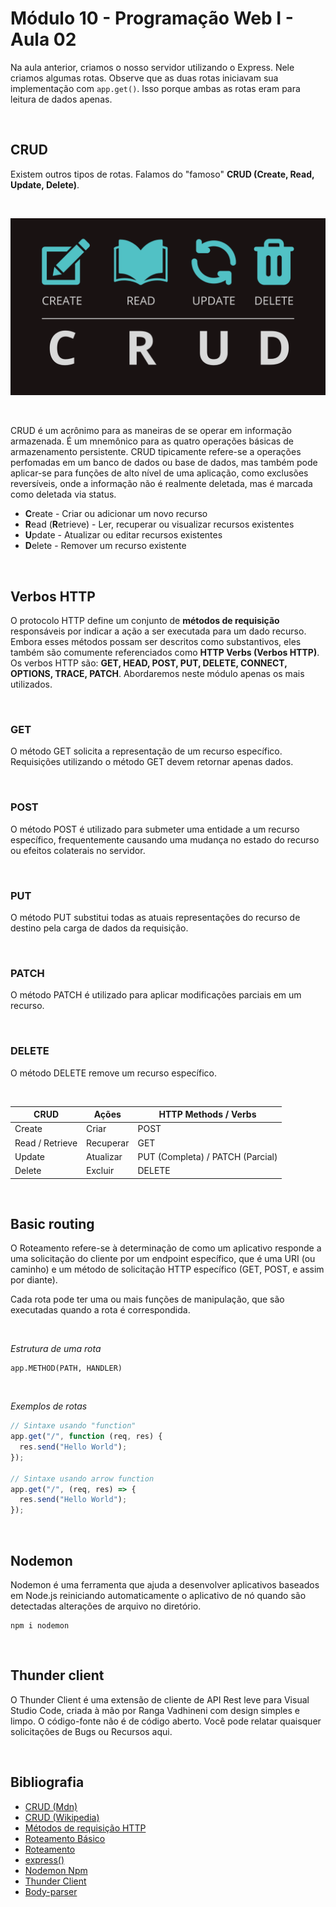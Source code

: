 # Módulo 10 - Programação Web I - Aula 02

Na aula anterior, criamos o nosso servidor utilizando o Express. Nele criamos algumas rotas. Observe que as duas rotas iniciavam sua implementação com `app.get()`. Isso porque ambas as rotas eram para leitura de dados apenas.

&nbsp;

## CRUD

Existem outros tipos de rotas. Falamos do "famoso" **CRUD (Create, Read, Update, Delete)**.

&nbsp;

![CRUD](./assets/images/CRUD.png)

&nbsp;

CRUD é um acrônimo para as maneiras de se operar em informação armazenada. É um mnemônico para as quatro operações básicas de armazenamento persistente. CRUD tipicamente refere-se a operações perfomadas em um banco de dados ou base de dados, mas também pode aplicar-se para funções de alto nível de uma aplicação, como exclusões reversíveis, onde a informação não é realmente deletada, mas é marcada como deletada via status.

- **C**reate - Criar ou adicionar um novo recurso
- **R**ead (**R**etrieve) - Ler, recuperar ou visualizar recursos existentes
- **U**pdate - Atualizar ou editar recursos existentes
- **D**elete - Remover um recurso existente

&nbsp;

## Verbos HTTP

O protocolo HTTP define um conjunto de **métodos de requisição** responsáveis por indicar a ação a ser executada para um dado recurso. Embora esses métodos possam ser descritos como substantivos, eles também são comumente referenciados como **HTTP Verbs (Verbos HTTP)**.
Os verbos HTTP são: **GET, HEAD, POST, PUT, DELETE, CONNECT, OPTIONS, TRACE, PATCH**. Abordaremos neste módulo apenas os mais utilizados.

&nbsp;

### GET

O método GET solicita a representação de um recurso específico. Requisições utilizando o método GET devem retornar apenas dados.

&nbsp;

### POST

O método POST é utilizado para submeter uma entidade a um recurso específico, frequentemente causando uma mudança no estado do recurso ou efeitos colaterais no servidor.

&nbsp;

### PUT

O método PUT substitui todas as atuais representações do recurso de destino pela carga de dados da requisição.

&nbsp;

### PATCH

O método PATCH é utilizado para aplicar modificações parciais em um recurso.

&nbsp;

### DELETE

O método DELETE remove um recurso específico.

&nbsp;

| CRUD            | Ações     | HTTP Methods / Verbs             |
| --------------- | --------- | -------------------------------- |
| Create          | Criar     | POST                             |
| Read / Retrieve | Recuperar | GET                              |
| Update          | Atualizar | PUT (Completa) / PATCH (Parcial) |
| Delete          | Excluir   | DELETE                           |

&nbsp;

## Basic routing

O Roteamento refere-se à determinação de como um aplicativo responde a uma solicitação do cliente por um endpoint específico, que é uma URI (ou caminho) e um método de solicitação HTTP específico (GET, POST, e assim por diante).

Cada rota pode ter uma ou mais funções de manipulação, que são executadas quando a rota é correspondida.

&nbsp;

_Estrutura de uma rota_

```
app.METHOD(PATH, HANDLER)
```

&nbsp;

_Exemplos de rotas_

```js
// Sintaxe usando "function"
app.get("/", function (req, res) {
  res.send("Hello World");
});

// Sintaxe usando arrow function
app.get("/", (req, res) => {
  res.send("Hello World");
});
```

&nbsp;

## Nodemon

Nodemon é uma ferramenta que ajuda a desenvolver aplicativos baseados em Node.js reiniciando automaticamente o aplicativo de nó quando são detectadas alterações de arquivo no diretório.

```
npm i nodemon
```

&nbsp;

## Thunder client

O Thunder Client é uma extensão de cliente de API Rest leve para Visual Studio Code, criada à mão por Ranga Vadhineni com design simples e limpo. O código-fonte não é de código aberto. Você pode relatar quaisquer solicitações de Bugs ou Recursos aqui.

&nbsp;

## Bibliografia

- [CRUD (Mdn)](https://developer.mozilla.org/pt-BR/docs/Glossary/CRUD)
- [CRUD (Wikipedia)](https://pt.wikipedia.org/wiki/CRUD)
- [Métodos de requisição HTTP](https://developer.mozilla.org/pt-BR/docs/Web/HTTP/Methods)
- [Roteamento Básico](https://expressjs.com/pt-br/starter/basic-routing.html)
- [Roteamento](https://expressjs.com/pt-br/guide/routing.html)
- [express()](https://expressjs.com/pt-br/4x/api.html#res.sendStatus)
- [Nodemon Npm](https://www.npmjs.com/package/nodemon)
- [Thunder Client](https://www.thunderclient.com/)
- [Body-parser](https://www.npmjs.com/package/body-parser)
